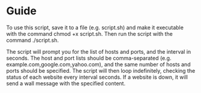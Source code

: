 # Guide

To use this script, save it to a file (e.g. script.sh) and make it executable with the command chmod +x script.sh. Then run the script with the command ./script.sh.

The script will prompt you for the list of hosts and ports, and the interval in seconds. The host and port lists should be comma-separated (e.g. example.com,google.com,yahoo.com), and the same number of hosts and ports should be specified. The script will then loop indefinitely, checking the status of each website every interval seconds. If a website is down, it will send a wall message with the specified content.